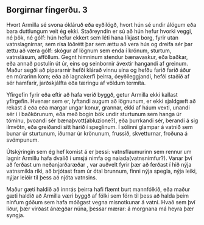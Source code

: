## Borgirnar fíngerðu. 3

Hvort Armilla sé svona ókláruð eða eyðilögð, hvort hún sé undir álögum eða bara duttlungum veit ég ekki. Staðreyndin er sú að hún hefur hvorki veggi, né þök, né gólf: hún hefur ekkert sem léti hana líkjast borg, fyrir utan vatnslagnirnar, sem rísa lóðrétt þar sem ættu að vera hús og dreifa sér þar ættu að væra gólf: skógur af lögnum sem enda í krönum, sturtum, vatnslásum, afföllum. Gegnt himninum stendur bænavaskur, eða baðkar, eða annað postulín út úr, eins og seinbornir ávextir hangandi af greinum. Maður segði að pípararnir hefði klárað vinnu sína og hefðu farið farið áður en múrarinn kom; eða að lagnakerfi þeirra, óeyðileggjandi, hefði staðið af sér hamfarir, jarðskjálfta eða tæringu af völdum termíta.

Yfirgefin fyrir eða eftir að hafa verið byggð, getur Armilla ekki kallast yfirgefin. Hvenær sem er, lyftandi augum að lögnunum, er ekki sjaldgæft að rekast á eða eða margar ungar konur, grannar, ekki af háum vexti, unandi sér í í baðkörunum, eða með bogin bök undir sturtunum sem hanga úr tóminu, þvoandi sér bænaþvott(abluzione?), eða þurrkandi sér, berandi á sig ilmvötn, eða greiðandi sítt hárið í speglinum. Í sólinni glampar á vatnið sem bunar úr sturtunum, iðurnar úr krönunum, frussið, skvetturnar, froðuna á svömpunum.

Útskýringin sem ég hef komist á er þessi: vatnsflaumurinn sem rennur um lagnir Armillu hafa dvalið í umsjá nimfa og naiada(vatnsnimfur?). Vanar því að ferðast um neðanjarðaræðar , var auðvelt fyrir þær að ferðast í hið nýja vatnsmikla ríki, að brjótast fram úr ótal brunnum, finni nýja spegla, nýja leiki, nýjar leiðir til þess að njóta vatnsins.

Maður gæti haldið að innrás þeirra hafi flæmt burt mannfólkið, eða maður gæti haldið að Armilla væri byggð af fólki sem fórn til þess að halda þeim ninfum góðum sem hafa móðgast vegna misnotkunar á vatni. Hvað sem því líður, þær virðast ánægðar núna, þessar mærar: á morgnana má heyra þær syngja.